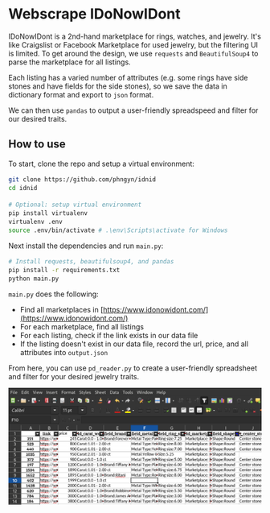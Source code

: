 # Webscrape IDoNowIDont
IDoNowIDont is a 2nd-hand marketplace for rings, watches, and jewelry. It's like Craigslist or Facebook Marketplace for used jewelry, but the filtering UI is limited.
To get around the design, we use `requests` and `BeautifulSoup4` to parse the marketplace for all listings.

Each listing has a varied number of attributes (e.g. some rings have side stones and have fields for the side stones), so we save the data in dictionary format and export to `json` format.

We can then use `pandas` to output a user-friendly spreadspeed and filter for our desired traits.

## How to use

To start, clone the repo and setup a virtual environment:

```bash
git clone https://github.com/phngyn/idnid
cd idnid

# Optional: setup virtual environment
pip install virtualenv
virtualenv .env
source .env/bin/activate # .\env\Scripts\activate for Windows
```

Next install the dependencies and run `main.py`: 

```bash
# Install requests, beautifulsoup4, and pandas
pip install -r requirements.txt
python main.py
```

`main.py` does the following:
  - Find all marketplaces in [https://www.idonowidont.com/](https://www.idonowidont.com/)
  - For each marketplace, find all listings
  - For each listing, check if the link exists in our data file
  - If the listing doesn't exist in our data file, record the url, price, and all attributes into `output.json`

From here, you can use `pd_reader.py` to create a user-friendly spreadsheet and filter for your desired jewelry traits.

![](images/filtered_data.png)
